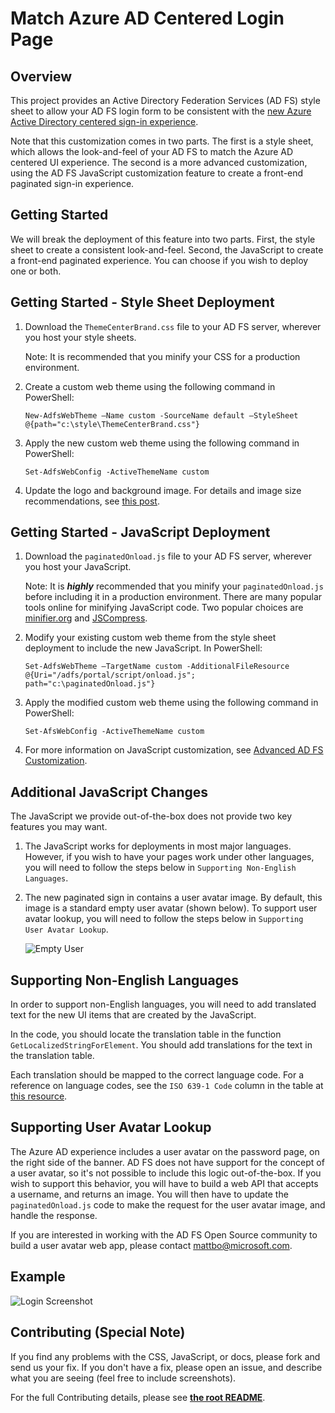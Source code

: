 # Match Azure AD Centered Login Page 

## Overview

This project provides an Active Directory Federation Services (AD FS) style sheet to allow your AD FS login form to be consistent with the [new Azure Active Directory centered sign-in experience](https://cloudblogs.microsoft.com/enterprisemobility/2017/08/02/the-new-azure-ad-signin-experience-is-now-in-public-preview/).

Note that this customization comes in two parts. The first is a style sheet, which allows the look-and-feel of your AD FS to match the Azure AD centered UI experience. The second is a more advanced customization, using the AD FS JavaScript customization feature to create a front-end paginated sign-in experience.

## Getting Started

We will break the deployment of this feature into two parts. First, the style sheet to create a consistent look-and-feel. Second, the JavaScript to create a front-end paginated experience. You can choose if you wish to deploy one or both.

## Getting Started - Style Sheet Deployment

1. Download the ```ThemeCenterBrand.css``` file to your AD FS server, wherever you host your style sheets.

    Note: It is recommended that you minify your CSS for a production environment.

2. Create a custom web theme using the following command in PowerShell:

    ```New-AdfsWebTheme –Name custom -SourceName default –StyleSheet @{path="c:\style\ThemeCenterBrand.css"}```

3. Apply the new custom web theme using the following command in PowerShell:

    ```Set-AdfsWebConfig -ActiveThemeName custom```

4. Update the logo and background image. For details and image size recommendations, see [this post](https://docs.microsoft.com/en-us/windows-server/identity/ad-fs/operations/azure-ux-web-theme-in-ad-fs).

## Getting Started - JavaScript Deployment

1. Download the ```paginatedOnload.js``` file to your AD FS server, wherever you host your JavaScript.

    Note: It is *__highly__* recommended that you minify your ```paginatedOnload.js``` before including it in a production environment. There are many popular tools online for minifying JavaScript code. Two popular choices are [minifier.org](http://www.minifier.org/) and [JSCompress](https://jscompress.com/).

2. Modify your existing custom web theme from the style sheet deployment to include the new JavaScript. In PowerShell:

    ```Set-AdfsWebTheme –TargetName custom -AdditionalFileResource @{Uri="/adfs/portal/script/onload.js"; path="c:\paginatedOnload.js"}```

3. Apply the modified custom web theme using the following command in PowerShell:

    ```Set-AfsWebConfig -ActiveThemeName custom```

4. For more information on JavaScript customization, see [Advanced AD FS Customization](https://docs.microsoft.com/en-us/windows-server/identity/ad-fs/operations/advanced-customization-of-ad-fs-sign-in-pages).

## Additional JavaScript Changes

The JavaScript we provide out-of-the-box does not provide two key features you may want.

1. The JavaScript works for deployments in most major languages. However, if you wish to have your pages work under other languages, you will need to follow the steps below in ```Supporting Non-English Languages```.

2. The new paginated sign in contains a user avatar image. By default, this image is a standard empty user avatar (shown below). To support user avatar lookup, you will need to follow the steps below in ```Supporting User Avatar Lookup```.

    ![Empty User](./images/empty_user.png)

## Supporting Non-English Languages

In order to support non-English languages, you will need to add translated text for the new UI items that are created by the JavaScript.

In the code, you should locate the translation table in the function ```GetLocalizedStringForElement```. You should add translations for the text in the translation table.

Each translation should be mapped to the correct language code. For a reference on language codes, see the ```ISO 639-1 Code``` column in the table at [this resource](https://www.loc.gov/standards/iso639-2/php/code_list.php).

## Supporting User Avatar Lookup

The Azure AD experience includes a user avatar on the password page, on the right side of the banner. AD FS does not have support for the concept of a user avatar, so it's not possible to include this logic out-of-the-box. If you wish to support this behavior, you will have to build a web API that accepts a username, and returns an image. You will then have to update the ```paginatedOnload.js``` code to make the request for the user avatar image, and handle the response.

If you are interested in working with the AD FS Open Source community to build a user avatar web app, please contact mattbo@microsoft.com.

## Example

![Login Screenshot](./images/screenshot_paginated.png)

## Contributing (Special Note)

If you find any problems with the CSS, JavaScript, or docs, please fork and send us your fix. If you don't have a fix, please open an issue, and describe what you are seeing (feel free to include screenshots).

For the full Contributing details, please see __[the root README](../README.md)__.

